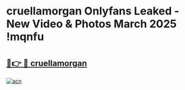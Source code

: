 # cruellamorgan Onlyfans Leaked - New Video & Photos March 2025 !mqnfu

# <h2><a href="https://5zsc2s.iuczelnia.edu.pl?title=cruellamorgan&ref=mqnfu">🔗👉 🔴 cruellamorgan</a></h2>

[![acn](https://github.com/user-attachments/assets/0f9c940e-d8b0-45ae-aac7-cd30a18b3e1c)](https://5zsc2s.iuczelnia.edu.pl?title=cruellamorgan&ref=mqnfu)

